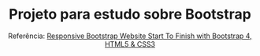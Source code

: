 <h1 align="center">
    Projeto para estudo sobre Bootstrap
</h1>
<p align="center"> Referência: <a href="https://www.youtube.com/watch?v=9cKsq14Kfsw">
        Responsive Bootstrap Website Start To Finish with Bootstrap 4, HTML5 & CSS3 </a> </p>
